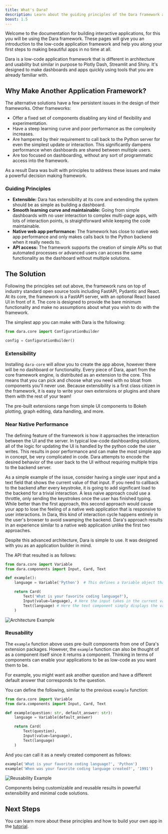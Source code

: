 ```yaml
---
title: What's Dara?
description: Learn about the guiding principles of the Dara framework and how it differs from other frameworks
boost: 1.5
---
```


Welcome to the documentation for building interactive applications, for this you will be using the Dara framework. These pages will give you an introduction to the low-code application framework and help you along your first steps to making beautiful apps in no time at all.

Dara is a low-code application framework that is different in architecture and usability but similar in purpose to Plotly Dash, Streamlit and Shiny. It's designed to make dashboards and apps quickly using tools that you are already familiar with.

## Why Make Another Application Framework?

The alternative solutions have a few persistent issues in the design of their frameworks. Other frameworks:

- Offer a fixed set of components disabling any kind of flexibility and experimentation.
- Have a steep learning curve and poor performance as the complexity increases.
- Are hampered by their requirement to call back to the Python server for even the simplest update or interaction. This significantly dampens performance when dashboards are shared between multiple users.
- Are too focused on dashboarding, without any sort of programmatic access into the framework.

As a result Dara was built with principles to address these issues and make a powerful decision making framework.

### Guiding Principles

- **Extensible:** Dara has extensibility at its core and extending the system should be as simple as building a dashboard.
- **Smooth learning curve and maintainable:** Going from simple dashboards with no user interaction to complex multi-page apps, with lots of interaction points, is straightforward while keeping the code maintainable.
- **Native web app performance:** The framework has close to native web app performance and only makes calls back to the Python backend when it really needs to.
- **API access:** The framework supports the creation of simple APIs so that automated processes or advanced users can access the same functionality as the dashboard without multiple solutions.

## The Solution

Following the principles set out above, the framework runs on top of industry standard
open source tools including FastAPI, Pydantic and React. At its core, the framework is a FastAPI server, with an optional React based UI in front of it. The core is designed to provide the bare minimum functionality and make no assumptions about what you wish to do with the framework.

The simplest app you can make with Dara is the following:

```python
from dara.core import ConfigurationBuilder

config = ConfigurationBuilder()
```

### Extensibility

Installing `dara-core` will allow you to create the app above, however there will be no dashboard or functionality. Every piece of Dara, apart from the core framework engine, is distributed as an extension to the core. This means that you can pick and choose what you need with no bloat from components you'll never use. Because extensibility is a first class citizen in the framework, it is easy to write your own extensions or plugins and share them with the rest of your team!

The pre-built extensions range from simple UI components to Bokeh plotting, graph editing, data handling, and more.

### Near Native Performance

The defining feature of the framework is how it approaches the interaction between the UI and the server. In typical low-code dashboarding solutions, all of the logic for updating the UI is handled by the python code the user writes. This results in poor performance and can make the most simple app in concept, be very complicated in code.
Dara attempts to encode the desired behavior of the user back to the UI without requiring multiple trips to the backend server.

As a simple example of the issue, consider having a single user input and a text field that shows the current value of that input. If you need to callback to the backend after every keystroke, it is going to add significant load to the backend for a trivial interaction. A less naive approach could use a throttle, only sending the keystrokes once the user has finished typing. While better than the first approach, this second approach would cause your app to lose the feeling of a native web application that is responsive to user interactions. In Dara, this kind of interaction cycle happens entirely in the user's browser to avoid swamping the backend. Dara's approach results in an experience similar to a native web application unlike the first two approaches.

Despite this advanced architecture, Dara is simple to use. It was designed with you as an application builder in mind.

The API that resulted is as follows:

```python
from dara.core import Variable
from dara.components import Input, Card, Text

def example():
    language = Variable('Python')  # This defines a Variable object that will be used to link fields together

    return Card(
        Text('What is your favorite coding language?'),
        Input(value=language), # Here the input takes in the current value and allows for it to be updated through the user's keyboard
        Text(language) # Here the text component simply displays the value
    )
```

![Architecture Example](../assets/intro_example_1.gif)

### Reusability

The `example` function above uses pre-built components from one of Dara's extension packages. However, the `example` function can also be thought of as a component itself since it returns a component. Thinking in terms of components can enable your applications to be as low-code as you want them to be.

For example, you might want ask another question and have a different default answer that corresponds to the question.

You can define the following, similar to the previous `example` function:

```python
from dara.core import Variable
from dara.components import Input, Card, Text

def example(question: str, default_answer: str):
    language = Variable(default_answer)

    return Card(
        Text(question),
        Input(value=language),
        Text(language)
    )
```

And you can call it as a newly created component as follows:

```python
example('What is your favorite coding language?', 'Python')
example('When was your favorite coding language created?', '1991')
```

![Reusability Example](../assets/intro_example_2.gif)

Components being customizable and reusable results in powerful extensibility and minimal code solutions.

## Next Steps

You can learn more about these principles and how to build your own app in the [tutorial](./local-setup.mdx).
